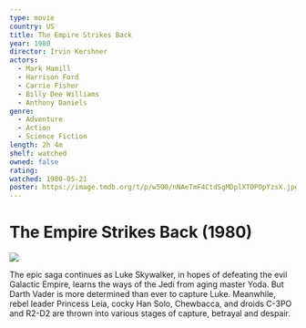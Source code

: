 ```yaml
---
type: movie
country: US
title: The Empire Strikes Back
year: 1980
director: Irvin Kershner
actors:
  - Mark Hamill
  - Harrison Ford
  - Carrie Fisher
  - Billy Dee Williams
  - Anthony Daniels
genre:
  - Adventure
  - Action
  - Science Fiction
length: 2h 4m
shelf: watched
owned: false
rating:
watched: 1980-05-21
poster: https://image.tmdb.org/t/p/w500/nNAeTmF4CtdSgMDplXTDPOpYzsX.jpg
---
```


# The Empire Strikes Back (1980)

![](https://image.tmdb.org/t/p/w500/nNAeTmF4CtdSgMDplXTDPOpYzsX.jpg)

The epic saga continues as Luke Skywalker, in hopes of defeating the evil Galactic Empire, learns the ways of the Jedi from aging master Yoda. But Darth Vader is more determined than ever to capture Luke. Meanwhile, rebel leader Princess Leia, cocky Han Solo, Chewbacca, and droids C-3PO and R2-D2 are thrown into various stages of capture, betrayal and despair.
